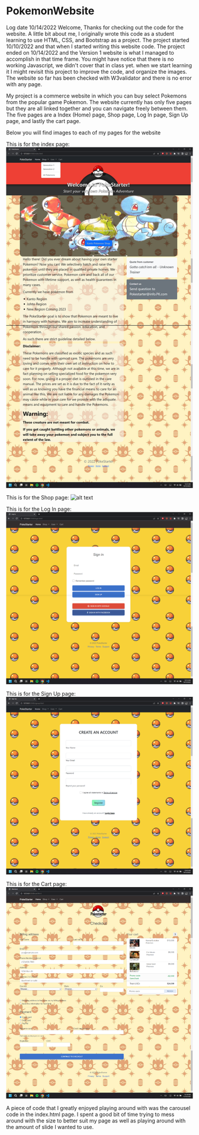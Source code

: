 # PokemonWebsite

Log date 10/14/2022
Welcome, 
Thanks for checking out the code for the website.
A little bit about me, I originally wrote this code as a student learning to use HTML, CSS, and Bootstrap as a project.
The project started 10/10/2022 and that when I started writing this website code.
The project ended on 10/14/2022 and the Version 1 website is what I managed to accomplish in that time frame.
You might have notice that there is no working Javascript, we didn't cover that in class yet.
when we start learning it I might revisit this project to improve the code, and organize the images.
The website so far has been checked with W3validator and there is no error with any page.

My project is a commerce website in which you can buy select Pokemons from the popular game Pokemon. The website currently has only five pages but they are all linked together and you can navigate freely between them. The five pages are a Index (Home) page, Shop page, Log In page, Sign Up page, and lastly the cart page.

Below you will find images to each of my pages for the website

This is for the index page:
![alt text](images/IndexPageImages/IndexPageWhole.png) 

This is for the Shop page:
![alt text](images/ShopPageImages/ShopPageWhole.png) 

This is for the Log In page:
![alt text](images/LogInPageImages/SignInPageWhole.png) 

This is for the Sign Up page:
![alt text](images/SignUpPageImages/SignUpPageWhole.png) 

This is for the Cart page:
![alt text](images/CheckoutPageImages/CheckoutPageWhole.png) 

A piece of code that I greatly enjoyed playing around with was the carousel code in the index.html page.
I spent a good bit of time trying to mess around with the size to better suit my page as well as playing around with the amount of slide I wanted to use.